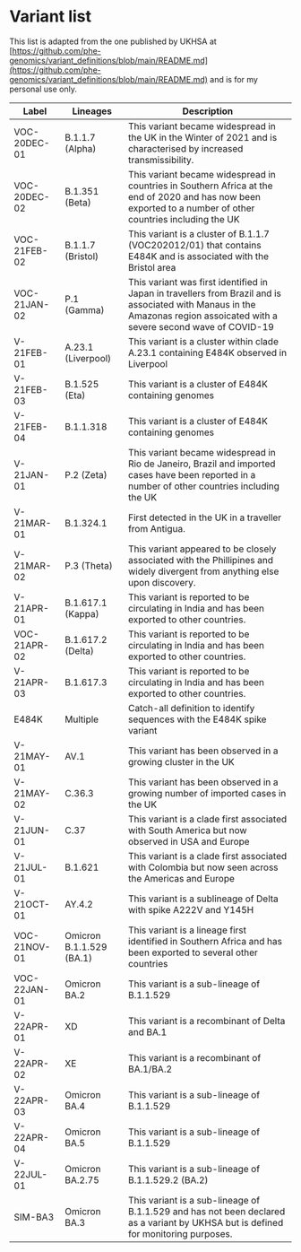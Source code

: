 # Variant list

This list is adapted from the one published by UKHSA at [https://github.com/phe-genomics/variant_definitions/blob/main/README.md](https://github.com/phe-genomics/variant_definitions/blob/main/README.md) and is for my personal use only.

| Label                  | Lineages              | Description                             |
| ---------------------- | --------------------- | --------------------------------------- |
| VOC-20DEC-01 | B.1.1.7 (Alpha) | This variant became widespread in the UK in the Winter of 2021 and is characterised by increased transmissibility. |
| VOC-20DEC-02 | B.1.351 (Beta) | This variant became widespread in countries in Southern Africa at the end of 2020 and has now been exported to a number of other countries including the UK |
| VOC-21FEB-02 | B.1.1.7 (Bristol) | This variant is a cluster of B.1.1.7 (VOC202012/01) that contains E484K and is associated with the Bristol area |
| VOC-21JAN-02 | P.1 (Gamma) | This variant was first identified in Japan in travellers from Brazil and is associated with Manaus in the Amazonas region assoicated with a severe second wave of COVID-19 |
| V-21FEB-01 | A.23.1 (Liverpool) | This variant is a cluster within clade A.23.1 containing E484K observed in Liverpool |
| V-21FEB-03 | B.1.525 (Eta) | This variant is a cluster of E484K containing genomes |
| V-21FEB-04 | B.1.1.318 | This variant is a cluster of E484K containing genomes |
| V-21JAN-01 | P.2 (Zeta) | This variant became widespread in Rio de Janeiro, Brazil and imported cases have been reported in a number of other countries including the UK |
| V-21MAR-01 | B.1.324.1 | First detected in the UK in a traveller from Antigua. |
| V-21MAR-02 | P.3 (Theta)| This variant appeared to be closely associated with the Phillipines and widely divergent from anything else upon discovery. |
| V-21APR-01 | B.1.617.1 (Kappa) | This variant is reported to be circulating in India and has been exported to other countries. |
| VOC-21APR-02 | B.1.617.2 (Delta) | This variant is reported to be circulating in India and has been exported to other countries. |
| V-21APR-03 | B.1.617.3 | This variant is reported to be circulating in India and has been exported to other countries. |
| E484K | Multiple | Catch-all definition to identify sequences with the E484K spike variant |
| V-21MAY-01 | AV.1 | This variant has been observed in a growing cluster in the UK |
| V-21MAY-02 | C.36.3 | This variant has been observed in a growing number of imported cases in the UK |
| V-21JUN-01 | C.37 | This variant is a clade first associated with South America but now observed in USA and Europe |
| V-21JUL-01 | B.1.621 | This variant is a clade first associated with Colombia but now seen across the Americas and Europe |
| V-21OCT-01 | AY.4.2 | This variant is a sublineage of Delta with spike A222V and Y145H |
| VOC-21NOV-01 | Omicron B.1.1.529 (BA.1) | This variant is a lineage first identified in Southern Africa and has been exported to several other countries |
| VOC-22JAN-01 | Omicron BA.2 | This variant is a sub-lineage of B.1.1.529 |
| V-22APR-01 | XD | This variant is a recombinant of Delta and BA.1 |
| V-22APR-02 | XE | This variant is a recombinant of BA.1/BA.2 |
| V-22APR-03 | Omicron BA.4 | This variant is a sub-lineage of B.1.1.529 |
| V-22APR-04 | Omicron BA.5 | This variant is a sub-lineage of B.1.1.529 |
| V-22JUL-01 | Omicron BA.2.75 | This variant is a sub-lineage of B.1.1.529.2 (BA.2) |
| SIM-BA3 | Omicron BA.3 | This variant is a sub-lineage of B.1.1.529 and has not been declared as a variant by UKHSA but is defined for monitoring purposes. |
